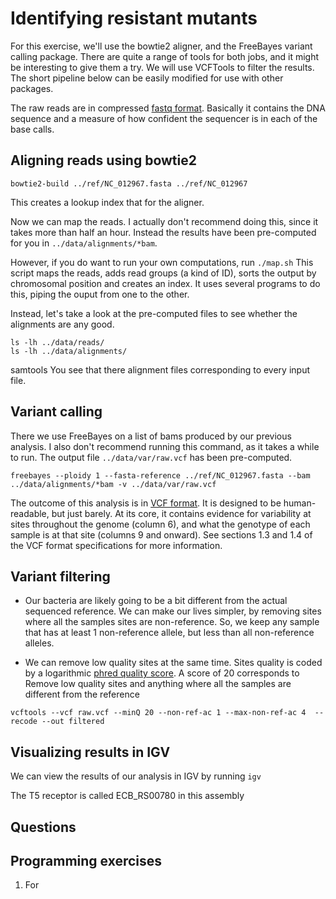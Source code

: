 # Identifying resistant mutants

For this exercise, we'll use the bowtie2 aligner, and the FreeBayes variant calling package. There are quite a range of tools for both jobs, and it might be interesting to give them a try. We will use VCFTools to filter the results. The short pipeline below can be easily modified for use with other packages.

The raw reads are in compressed [fastq format](http://en.wikipedia.org/wiki/FASTQ_format). Basically it contains the DNA sequence and a measure of how confident the sequencer is in each of the base calls.

## Aligning reads using bowtie2

```
bowtie2-build ../ref/NC_012967.fasta ../ref/NC_012967
```

This creates a lookup index that for the aligner.

Now we can map the reads. I actually don't recommend doing this, since it takes more than half an hour. Instead the results have been pre-computed for you in ```../data/alignments/*bam```. 

However, if you do want to run your own computations, run  ```./map.sh``` This script maps the reads, adds read groups (a kind of ID), sorts the output by chromosomal position and creates an index. It uses several programs to do this, piping the ouput from one to the other.



Instead, let's take a look at the pre-computed files to see whether the alignments are any good. 

```
ls -lh ../data/reads/
ls -lh ../data/alignments/
```
samtools 
You see that there alignment files corresponding to every input file.

## Variant calling

There we use FreeBayes on a list of bams produced by our previous analysis. I also don't recommend running this command, as it takes a while to run. The output file ```../data/var/raw.vcf``` has been pre-computed.

```
freebayes --ploidy 1 --fasta-reference ../ref/NC_012967.fasta --bam ../data/alignments/*bam -v ../data/var/raw.vcf
```

The outcome of this analysis is in [VCF format](http://samtools.github.io/hts-specs/VCFv4.2.pdf). It is designed to be human-readable, but just barely. At its core, it contains evidence for variability at sites throughout the genome (column 6), and what the genotype of each sample is at that site (columns 9 and onward). See sections 1.3 and 1.4 of the VCF format specifications for more information.

## Variant filtering

- Our bacteria are likely going to be a bit different from the actual sequenced reference. We can make our lives simpler, by removing sites where all the samples sites are non-reference. So, we keep any sample that has at least 1 non-reference allele, but less than all non-reference alleles.

-  We can remove low quality sites at the same time. Sites quality is coded by a logarithmic [phred quality score](http://en.wikipedia.org/wiki/Phred_quality_score). A score of 20 corresponds to 
Remove low quality sites and anything where all the samples are different from the reference
```
vcftools --vcf raw.vcf --minQ 20 --non-ref-ac 1 --max-non-ref-ac 4  --recode --out filtered
```

## Visualizing results in IGV

We can view the results of our analysis in IGV by running ```igv```



The T5 receptor is called ECB_RS00780 in this assembly

## Questions

## Programming exercises

1. For 
